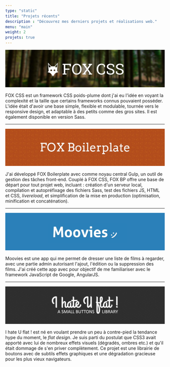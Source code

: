 ```yaml
---
type: "static"
title: "Projets récents"
description : "Découvrez mes derniers projets et réalisations web."
menu: "main"
weight: 2
projets: true
---
```


<a href="/projets/fox-css/"><img src="/assets/img/banniere-fox-css.jpg" alt="Bannière FOX CSS" class="BorderedImg" /></a>

FOX CSS est un framework CSS poids-plume dont j'ai eu l'idée en voyant la complexité et la taille que certains frameworks connus pouvaient posséder. L'idée était d'avoir une base simple, flexible et modulable, tournée vers le responsive design, et adaptable à des petits comme des gros sites. Il est également disponible en version Sass.

---

<a href="/projets/fox-boilerplate/"><img src="/assets/img/banniere-fox-bp.jpg" alt="Bannière FOX Boilerplate" class="BorderedImg" /></a>

J'ai développé FOX Boilerplate avec comme noyau central Gulp, un outil de gestion des tâches front-end. Couplé à FOX CSS, FOX BP offre une base de départ pour tout projet web, incluant&nbsp;: création d'un serveur local, compilation et autopréfixage des fichiers Sass, test des fichiers JS, HTML et CSS, <em>livereload</em>, et simplification de la mise en production (optimisation, minification et concaténation).

---

<a href="/projets/moovies/"><img src="/assets/img/banniere-moovies.jpg" alt="Moovies" class="BorderedImg" /></a>

Moovies est une app qui me permet de dresser une liste de films à regarder, avec une partie admin autorisant l'ajout, l'édition ou la suppression des films. J'ai créé cette app avec pour objectif de me familiariser avec le framework JavaScript de Google, AngularJS.

---

<a href="/projets/ihateuflat/"><img src="/assets/img/banniere-ihateuflat.jpg" alt="I hate U flat !" class="BorderedImg" /></a>

I hate U flat ! est né en voulant prendre un peu à contre-pied la tendance hype du moment, le <em>flat design</em>. Je suis parti du postulat que CSS3 avait apporté avec lui de nombreux effets visuels (dégradés, ombres etc.) et qu'il était dommage de s'en priver complètement. Ce projet est une librairie de boutons avec de subtils effets graphiques et une dégradation gracieuse pour les plus vieux navigateurs.
